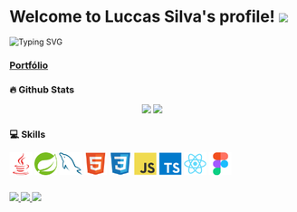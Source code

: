 <div align="Welcome">
  <h1>
    Welcome to Luccas Silva's profile!
    <img src="https://media.giphy.com/media/hvRJCLFzcasrR4ia7z/giphy.gif" width="28">
  </h1>
  <p>
    <img src="https://readme-typing-svg.herokuapp.com?font=Fira+Code&weight=400&pause500&color=AAD200&multiline=true&width=550&height=125&lines=Back-end+developer;I+am+currently+studying+Java;3%2B+years+of+coding+experience;I'm+always+wanting+to+learn+new+things" alt="Typing SVG" />
  </p>
</div>  

### [Portfólio](https://luccas-silva.netlify.app/)

### 🔥 Github Stats
<div align="center">
  <img height="150em" src="https://github-readme-stats.vercel.app/api?username=Luccas-Silva&show_icons=true&theme=merko&include_all_commits=true&count_private=true"/>
  <img height="150em" src="https://github-readme-stats.vercel.app/api/top-langs/?username=Luccas-Silva&layout=compact&langs_count=7&theme=merko"/>
</div>

### 💻 Skills
<div style="display: inline_block">
  <img align="center" alt="java" height="40" width="40" src="https://github.com/devicons/devicon/blob/master/icons/java/java-plain.svg"/>
  <img align="center" alt="spring" height="40" width="40" src="https://github.com/devicons/devicon/blob/master/icons/spring/spring-original.svg"/>
  <img align="center" alt="mysql" height="40" width="40" src="https://github.com/devicons/devicon/blob/master/icons/mysql/mysql-original.svg"/>
  <img align="center" alt="html5" height="40" width="40" src="https://github.com/devicons/devicon/blob/master/icons/html5/html5-original.svg"/>
  <img align="center" alt="css3" height="40" width="40" src="https://github.com/devicons/devicon/blob/master/icons/css3/css3-original.svg"/>
  <img align="center" alt="javascript" height="40" width="40" src="https://github.com/devicons/devicon/blob/master/icons/javascript/javascript-original.svg"/>
  <img align="center" alt="typescript" height="40" width="40" src="https://github.com/devicons/devicon/blob/master/icons/typescript/typescript-plain.svg"/>
  <img align="center" alt="react" height="40" width="40" src="https://github.com/devicons/devicon/blob/master/icons/react/react-original.svg"/>
  <img align="center" alt="figma" height="40" width="40" src="https://github.com/devicons/devicon/blob/master/icons/figma/figma-original.svg"/>
</div> 
  
##
<div> 
  <a href="https://www.linkedin.com/in/luccas-dos-anjos-correia-da-silva-5b85661a8/" target="_blank">
    <img src="https://img.shields.io/badge/-LinkedIn-%230077B5?style=for-the-badge&logo=linkedin&logoColor=white" target="_blank">
  </a>
  <a href="https://www.instagram.com/_luccaos_/" target="_blank">
    <img src="https://img.shields.io/badge/-Instagram-%23E4405F?style=for-the-badge&logo=instagram&logoColor=white" target="_blank">
  </a>
  <a href="mailto:luccas.anjos@outlook.com"> 
    <img src="https://img.shields.io/badge/Gmail-D14836?style=for-the-badge&logo=gmail&logoColor=white" target="_blank">
  </a>
</div>

